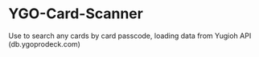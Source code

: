 # YGO-Card-Scanner
Use to search any cards by card passcode, loading data from Yugioh API (db.ygoprodeck.com)